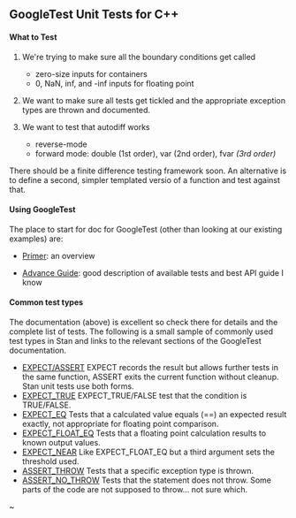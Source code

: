 ## GoogleTest Unit Tests for C++

#### What to Test

1. We're trying to make sure all the boundary conditions get called

    * zero-size inputs for containers
    * 0, NaN, inf, and -inf inputs for floating point

2. We want to make sure all tests get tickled and the appropriate exception types are thrown and documented.  

3. We want to test that autodiff works

    * reverse-mode
    * forward mode: double (1st order), var (2nd order), fvar<var> (3rd order)

There should be a finite difference testing framework soon.  An alternative is to define a second, simpler templated versio of a function and test against that.

#### Using GoogleTest

The place to start for doc for GoogleTest (other than looking at our existing examples) are:

* [Primer](https://code.google.com/p/googletest/wiki/Primer): an overview

* [Advance Guide](https://code.google.com/p/googletest/wiki/AdvancedGuide): good description of available tests and best API guide I know

#### Common test types

The documentation (above) is excellent so check there for details and the complete list of tests.  The following is a small sample of commonly used test types in Stan and links to the relevant sections of the GoogleTest documentation.

* [EXPECT/ASSERT](https://code.google.com/p/googletest/wiki/Primer#Assertions) EXPECT records the result but allows further tests in the same function, ASSERT exits the current function without cleanup. Stan unit tests use both forms.
* [EXPECT_TRUE](https://code.google.com/p/googletest/wiki/Primer#Basic_Assertions) EXPECT_TRUE/FALSE test that the condition is TRUE/FALSE.
* [EXPECT_EQ](https://code.google.com/p/googletest/wiki/Primer#Binary_Comparison) Tests that a calculated value equals (==) an expected result exactly, not appropriate for floating point comparison.
* [EXPECT_FLOAT_EQ](https://code.google.com/p/googletest/wiki/AdvancedGuide#Floating-Point_Comparison) Tests that a floating point calculation results to known output values.
* [EXPECT_NEAR](https://code.google.com/p/googletest/wiki/AdvancedGuide#Floating-Point_Macros) Like EXPECT_FLOAT_EQ but a third argument sets the threshold used. 
* [ASSERT_THROW](https://code.google.com/p/googletest/wiki/AdvancedGuide#Exception_Assertions) Tests that a specific exception type is thrown.
* [ASSERT_NO_THROW](https://code.google.com/p/googletest/wiki/AdvancedGuide#Exception_Assertions) Tests that the statement does not throw. Some parts of the code are not supposed to throw... not sure which.

~                                                               